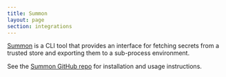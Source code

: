 ```yaml
---
title: Summon
layout: page
section: integrations
---
```


[Summon](https://github.com/cyberark/summon) is a CLI tool that provides an
interface for fetching secrets from a trusted store and exporting them to a
sub-process environment.

See the [Summon GitHub repo](https://github.com/cyberark/summon) for
installation and usage instructions.
